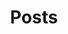 ---
title: Posts
permalink: /posts/
layout: home
entries_layout: grid
author_profile: true
sidebar:
  nav: overall
---